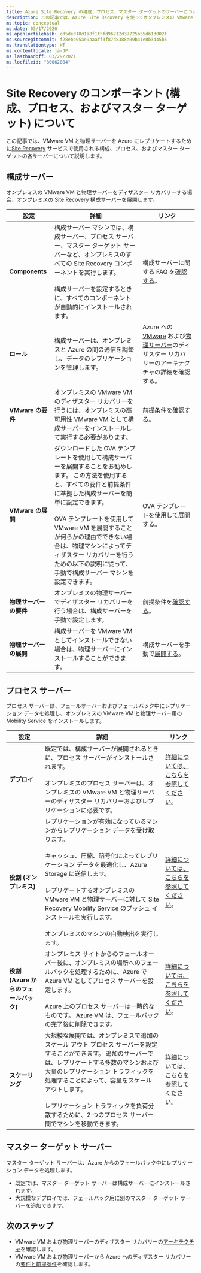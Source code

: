 ```yaml
---
title: Azure Site Recovery の構成、プロセス、マスター ターゲットのサーバーについて
description: この記事では、Azure Site Recovery を使ってオンプレミスの VMware VM から Azure へのディザスター リカバリーを設定するときに使われる構成サーバー、プロセス サーバー、およびマスター ターゲット サーバーの概要を説明します
ms.topic: conceptual
ms.date: 03/17/2020
ms.openlocfilehash: cd5ded18d1a8f1f5fd96212d37725bb5db13002f
ms.sourcegitcommit: f28ebb95ae9aaaff3f87d8388a09b41e0b3445b5
ms.translationtype: HT
ms.contentlocale: ja-JP
ms.lasthandoff: 03/29/2021
ms.locfileid: "80062084"
---
```

# <a name="about-site-recovery-components-configuration-process-master-target"></a>Site Recovery のコンポーネント (構成、プロセス、およびマスター ターゲット) について

この記事では、VMware VM と物理サーバーを Azure にレプリケートするために[Site Recovery](site-recovery-overview.md) サービスで使用される構成、プロセス、およびマスター ターゲットの各サーバーについて説明します。

## <a name="configuration-server"></a>構成サーバー

オンプレミスの VMware VM と物理サーバーをディザスター リカバリーする場合、オンプレミスの Site Recovery 構成サーバーを展開します。

**設定** | **詳細** | **リンク**
--- | --- | ---
**Components**  | 構成サーバー マシンでは、構成サーバー、プロセス サーバー、マスター ターゲット サーバーなど、オンプレミスのすべての Site Recovery コンポーネントを実行します。<br/><br/> 構成サーバーを設定するときに、すべてのコンポーネントが自動的にインストールされます。 | 構成サーバーに関する FAQ を[確認する](vmware-azure-common-questions.md#configuration-server)。
**ロール** | 構成サーバーは、オンプレミスと Azure の間の通信を調整し、データのレプリケーションを管理します。 | Azure への [VMware](vmware-azure-architecture.md) および[物理サーバー](physical-azure-architecture.md)のディザスター リカバリーのアーキテクチャの詳細を確認する。
**VMware の要件** | オンプレミスの VMware VM のディザスター リカバリーを行うには、オンプレミスの高可用性 VMware VM として構成サーバーをインストールして実行する必要があります。 | 前提条件を[確認する](vmware-azure-deploy-configuration-server.md#prerequisites)。
**VMware の展開** | ダウンロードした OVA テンプレートを使用して構成サーバーを展開することをお勧めします。 この方法を使用すると、すべての要件と前提条件に準拠した構成サーバーを簡単に設定できます。<br/><br/> OVA テンプレートを使用して VMware VM を展開することが何らかの理由でできない場合は、物理マシンによってディザスター リカバリーを行うための以下の説明に従って、手動で構成サーバー マシンを設定できます。 | OVA テンプレートを使用して[展開する](vmware-azure-deploy-configuration-server.md#deploy-a-configuration-server-through-an-ova-template)。
**物理サーバーの要件** | オンプレミスの物理サーバーでディザスター リカバリーを行う場合は、構成サーバーを手動で設定します。 | 前提条件を[確認する](physical-azure-set-up-source.md#prerequisites)。
**物理サーバーの展開** | 構成サーバーを VMware VM としてインストールできない場合は、物理サーバーにインストールすることができます。 | 構成サーバーを手動で[展開する](physical-azure-set-up-source.md#set-up-the-source-environment)。

## <a name="process-server"></a>プロセス サーバー

プロセス サーバーは、フェールオーバーおよびフェールバック中にレプリケーション データを処理し、オンプレミスの VMware VM と物理サーバー用の Mobility Service をインストールします。

**設定** | **詳細** | **リンク**
--- | --- | ---
**デプロイ**  | 既定では、構成サーバーが展開されるときに、プロセス サーバーがインストールされます。 <br/><br/> オンプレミスのプロセス サーバーは、オンプレミスの VMware VM と物理サーバーのディザスター リカバリーおよびレプリケーションに必要です。 | [詳細については、こちらを参照してください](vmware-azure-architecture.md#architectural-components)。
**役割 (オンプレミス)** | レプリケーションが有効になっているマシンからレプリケーション データを受け取ります。 <br/><br/> キャッシュ、圧縮、暗号化によってレプリケーション データを最適化し、Azure Storage に送信します。 <br/><br/> レプリケートするオンプレミスの VMware VM と物理サーバーに対して Site Recovery Mobility Service のプッシュ インストールを実行します。 <br/><br/> オンプレミスのマシンの自動検出を実行します。 | [詳細については、こちらを参照してください](vmware-azure-enable-replication.md)。
**役割 (Azure からのフェールバック)** | オンプレミス サイトからのフェールオーバー後に、オンプレミスの場所へのフェールバックを処理するために、Azure で Azure VM としてプロセス サーバーを設定します。<br/><br/> Azure 上のプロセス サーバーは一時的なものです。 Azure VM は、フェールバックの完了後に削除できます。 | [詳細については、こちらを参照してください](vmware-azure-set-up-process-server-azure.md)。
**スケーリング** | 大規模な展開では、オンプレミスで追加のスケール アウト プロセス サーバーを設定することができます。 追加のサーバーでは、レプリケートする多数のマシンおよび大量のレプリケーション トラフィックを処理することによって、容量をスケール アウトします。<br/><br/> レプリケーション トラフィックを負荷分散するために、2 つのプロセス サーバー間でマシンを移動できます。 | [詳細については、こちらを参照してください](vmware-azure-set-up-process-server-scale.md)。

## <a name="master-target-server"></a>マスター ターゲット サーバー

マスター ターゲット サーバーは、Azure からのフェールバック中にレプリケーション データを処理します。

- 既定では、マスター ターゲット サーバーは構成サーバーにインストールされます。
- 大規模なデプロイでは、フェールバック用に別のマスター ターゲット サーバーを追加できます。

## <a name="next-steps"></a>次のステップ

- VMware VM および物理サーバーのディザスター リカバリーの[アーキテクチャ](vmware-azure-architecture.md)を確認します。
- VMware VM および物理サーバーから Azure へのディザスター リカバリーの[要件と前提条件](vmware-physical-azure-support-matrix.md)を確認します。
